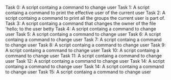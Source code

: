 Task 0: A script containg a command to change user
Task 1: A script containg a command to print the effective user of the current user
Task 2: A script containg a command to print all the groups the current user is part of.
Task 3: A script containg a command that changes the owner of the file 'hello; to the user betty
Task 4: A script containg a command to change user
Task 5: A script containg a command to change user
Task 6: A script containg a command to change user
Task 7: A script containg a command to change user
Task 8: A script containg a command to change user
Task 9: A script containg a command to change user
Task 10: A script containg a command to change user
Task 11: A script containg a command to change user
Task 12: A script containg a command to change user
Task 14: A script containg a command to change user
Task 14: A script containg a command to change user
Task 15: A script containg a command to change user
